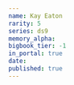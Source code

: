 ```yaml
---
name: Kay Eaton
rarity: 5
series: ds9
memory_alpha:
bigbook_tier: -1
in_portal: true
date:
published: true
---
```



